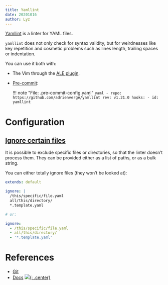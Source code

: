```yaml
---
title: Yamllint
date: 20201016
author: Lyz
---
```


[Yamllint](https://github.com/adrienverge/yamllint) is a linter for YAML files.

`yamllint` does not only check for syntax validity, but for weirdnesses like key
repetition and cosmetic problems such as lines length, trailing spaces or
indentation.

You can use it both with:

* The Vim through the [ALE plugin](vim_plugins.md#ale).

* [Pre-commit](ci.md#configuring-pre-commit):

    !!! note "File: .pre-commit-config.yaml"
        ```yaml
        - repo: https://github.com/adrienverge/yamllint
          rev: v1.21.0
          hooks:
            - id: yamllint
        ```

# Configuration

## [Ignore certain files](https://yamllint.readthedocs.io/en/latest/configuration.html#ignoring-paths)

It is possible to exclude specific files or directories, so that the linter doesn’t process them. They can be provided either as a list of paths, or as a bulk string.

You can either totally ignore files (they won’t be looked at):

```yaml
extends: default

ignore: |
  /this/specific/file.yaml
  all/this/directory/
  *.template.yaml

# or:

ignore:
  - /this/specific/file.yaml
  - all/this/directory/
  - '*.template.yaml'
```

# References

* [Git](https://github.com/adrienverge/yamllint)
* [Docs](https://yamllint.readthedocs.io/)
[![](not-by-ai.svg){: .center}](https://notbyai.fyi)

